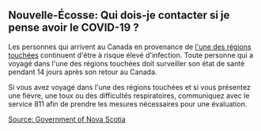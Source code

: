 ## Nouvelle-Écosse: Qui dois-je contacter si je pense avoir le COVID-19 ?

Les personnes qui arrivent au Canada en provenance de [l'une des régions touchées](https://www.canada.ca/fr/sante-publique/services/maladies/2019-nouveau-coronavirus/professionnels-sante/liste-regions-touchees-covid-19.html) continuent d'être à risque élevé d'infection. Toute personne qui a voyagé dans l'une des régions touchées doit surveiller son état de santé pendant 14 jours après son retour au Canada.

Si vous avez voyagé dans l'une des régions touchées et si vous présentez une fièvre, une toux ou des difficultés respiratoires, communiquez avec le service 811 afin de prendre les mesures nécessaires pour une évaluation.

[Source: Government of Nova Scotia](https://novascotia.ca/coronavirus/fr/)
